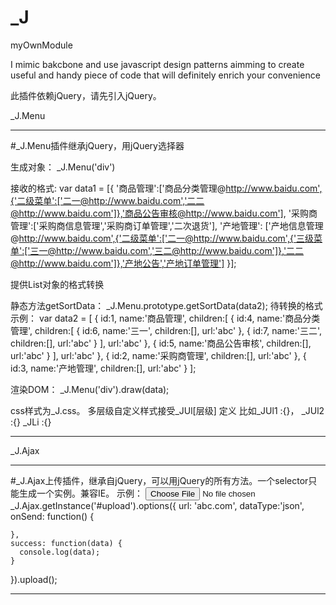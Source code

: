 # _J
myOwnModule


I mimic bakcbone and use javascript design patterns aimming to create useful and handy piece of code that will definitely enrich your convenience

此插件依赖jQuery，请先引入jQuery。


_J.Menu
************************************************************************************************************************************************
#_J.Menu插件继承jQuery，用jQuery选择器

生成对象： _J.Menu('div')

接收的格式:
var data1 = [{
	'商品管理':['商品分类管理@http://www.baidu.com',{'二级菜单':['二一@http://www.baidu.com','二二@http://www.baidu.com']},'商品公告审核@http://www.baidu.com'],
	'采购商管理':['采购商信息管理','采购商订单管理','二次退货'],
	'产地管理': ['产地信息管理@http://www.baidu.com',{'二级菜单':['二一@http://www.baidu.com',{'三级菜单':['三一@http://www.baidu.com','三二@http://www.baidu.com']},'二二@http://www.baidu.com']},'产地公告','产地订单管理']
}];

提供List对象的格式转换

静态方法getSortData： _J.Menu.prototype.getSortData(data2);
待转换的格式示例：
    var data2 = [
      {
        id:1,
        name:'商品管理',
        children:[
          {
            id:4,
            name:'商品分类管理',
            children:[
              {
                id:6,
                name:'三一',
                children:[],
                url:'abc'
              },
              {
                id:7,
                name:'三二',
                children:[],
                url:'abc'
              }
            ],
            url:'abc'
          },
          {
            id:5,
            name:'商品公告审核',
            children:[],
            url:'abc'
          }
        ],
        url:'abc'
      },
      {
        id:2,
        name:'采购商管理',
        children:[],
        url:'abc'
      },
      {
        id:3,
        name:'产地管理',
        children:[],
        url:'abc'
      }
    ];


渲染DOM： 	_J.Menu('div').draw(data);


css样式为_J.css。
多层级自定义样式接受_JUl[层级] 定义
比如_JUl1 :{}， _JUl2 :{}
_JLi :{}






************************************************************************************************************************************************

_J.Ajax
************************************************************************************************************************************************
#_J.Ajax上传插件，继承自jQuery，可以用jQuery的所有方法。一个selector只能生成一个实例。兼容IE。
示例：
<input id="upload" type="file">
_J.Ajax.getInstance('#upload').options({
    url: 'abc.com',
    dataType:'json',
    onSend: function() {
      
    },
    success: function(data) {
      console.log(data);
    }
  }).upload();


************************************************************************************************************************************************